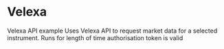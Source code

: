 # Velexa
Velexa API example
Uses Velexa API to request market data for a selected instrument. 
Runs for length of time authorisation token is valid  
